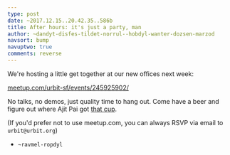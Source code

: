 ```yaml
---
type: post
date: ~2017.12.15..20.42.35..586b
title: After hours: it's just a party, man
author: ~dandyt-disfes-tildet-norrul--hobdyl-wanter-dozsen-marzod
navsort: bump
navuptwo: true
comments: reverse
---
```


We're hosting a little get together at our new offices next week:

[meetup.com/urbit-sf/events/245925902/](https://www.meetup.com/urbit-sf/events/245925902/)

No talks, no demos, just quality time to hang out.  Come have a beer and figure out where Ajit Pai got [that cup](https://i.imgur.com/1py7aLI.png).

(If you'd prefer not to use meetup.com, you can always RSVP via email to `urbit@urbit.org`)

- `~ravmel-ropdyl`